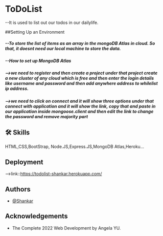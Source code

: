 
# ToDoList

--It is used to list out our todos in our dailylife.

##Setting Up an Environment
<h5>--To store the list of items as an array in the mongoDB Atlas in cloud. So that, it doesnt need our local machine to store the data.</h5>
<h5><b>--How to set up MongoDB Atlas</b></h5>
 <h5>-->we need to register and then create a project under that project create a new cluster of any cloud which is free and then enter the login details like username and password and then add anywhere address to whilelist ip address.</h5>
 <h5>-->we need to click on connect and it will show three options under that connect with application and it will show the link, copy that and paste in our application inside mongoose.client and then edit the link to change the password and remove majority part</h5>

## 🛠 Skills

HTML,CSS,BootStrap, Node.JS,Express.JS,MongoDB Atlas,Heroku...

## Deployment
-->link::https://todolist-shankar.herokuapp.com/

## Authors

- [@Shankar](https://github.com/shankar55)

## Acknowledgements

 - The Complete 2022 Web Development by Angela YU.